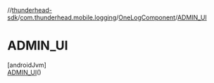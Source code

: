 //[thunderhead-sdk](../../../../index.md)/[com.thunderhead.mobile.logging](../../index.md)/[OneLogComponent](../index.md)/[ADMIN_UI](index.md)

# ADMIN_UI

[androidJvm]\
[ADMIN_UI](index.md)()
